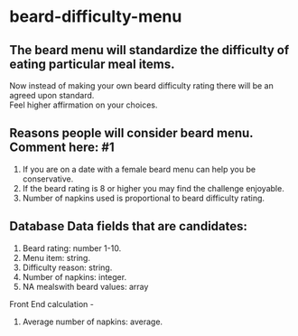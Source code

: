 # beard-difficulty-menu

## The beard menu will standardize the difficulty of eating particular meal items. 
Now instead of making your own beard difficulty rating there will be an agreed upon standard. 
<br/>Feel higher affirmation on your choices.

## Reasons people will consider beard menu. Comment here: #1
1) If you are on a date with a female beard menu can help you be conservative.
2) If the beard rating is 8 or higher you may find the challenge enjoyable.
3) Number of napkins used is proportional to beard difficulty rating.

## Database Data fields that are candidates:
1) Beard rating: number 1-10.
2) Menu item: string.
3) Difficulty reason: string.
4) Number of napkins: integer.
5) NA mealswith beard values: array

Front End calculation - 
1) Average number of napkins: average.
